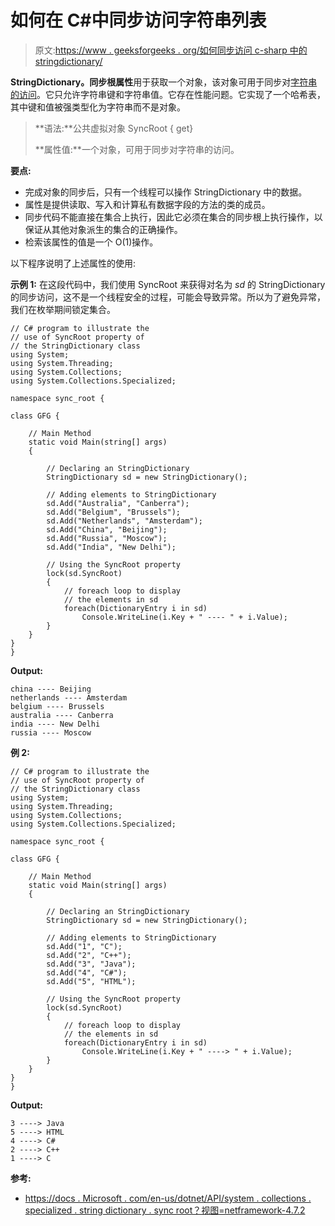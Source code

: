 # 如何在 C#中同步访问字符串列表

> 原文:[https://www . geeksforgeeks . org/如何同步访问 c-sharp 中的 stringdictionary/](https://www.geeksforgeeks.org/how-to-get-synchronize-access-to-the-stringdictionary-in-c-sharp/)

**StringDictionary。同步根属性**用于获取一个对象，该对象可用于同步对[字符串的访问](https://www.geeksforgeeks.org/c-sharp-stringdictionary-class/)。它只允许字符串键和字符串值。它存在性能问题。它实现了一个哈希表，其中键和值被强类型化为字符串而不是对象。

> **语法:**公共虚拟对象 SyncRoot { get}
> 
> **属性值:**一个对象，可用于同步对字符串的访问。

**要点:**

*   完成对象的同步后，只有一个线程可以操作 StringDictionary 中的数据。
*   属性是提供读取、写入和计算私有数据字段的方法的类的成员。
*   同步代码不能直接在集合上执行，因此它必须在集合的同步根上执行操作，以保证从其他对象派生的集合的正确操作。
*   检索该属性的值是一个 O(1)操作。

以下程序说明了上述属性的使用:

**示例 1:** 在这段代码中，我们使用 SyncRoot 来获得对名为 *sd* 的 StringDictionary 的同步访问，这不是一个线程安全的过程，可能会导致异常。所以为了避免异常，我们在枚举期间锁定集合。

```
// C# program to illustrate the
// use of SyncRoot property of
// the StringDictionary class
using System;
using System.Threading;
using System.Collections;
using System.Collections.Specialized; 

namespace sync_root {

class GFG {

    // Main Method
    static void Main(string[] args)
    {

        // Declaring an StringDictionary
        StringDictionary sd = new StringDictionary();

        // Adding elements to StringDictionary
        sd.Add("Australia", "Canberra"); 
        sd.Add("Belgium", "Brussels"); 
        sd.Add("Netherlands", "Amsterdam"); 
        sd.Add("China", "Beijing"); 
        sd.Add("Russia", "Moscow"); 
        sd.Add("India", "New Delhi"); 

        // Using the SyncRoot property
        lock(sd.SyncRoot)
        {
            // foreach loop to display
            // the elements in sd
            foreach(DictionaryEntry i in sd) 
                Console.WriteLine(i.Key + " ---- " + i.Value);
        }
    }
}
}
```

**Output:**

```
china ---- Beijing
netherlands ---- Amsterdam
belgium ---- Brussels
australia ---- Canberra
india ---- New Delhi
russia ---- Moscow

```

**例 2:**

```
// C# program to illustrate the
// use of SyncRoot property of
// the StringDictionary class
using System;
using System.Threading;
using System.Collections;
using System.Collections.Specialized; 

namespace sync_root {

class GFG {

    // Main Method
    static void Main(string[] args)
    {

        // Declaring an StringDictionary
        StringDictionary sd = new StringDictionary();

        // Adding elements to StringDictionary
        sd.Add("1", "C"); 
        sd.Add("2", "C++"); 
        sd.Add("3", "Java"); 
        sd.Add("4", "C#"); 
        sd.Add("5", "HTML"); 

        // Using the SyncRoot property
        lock(sd.SyncRoot)
        {
            // foreach loop to display
            // the elements in sd
            foreach(DictionaryEntry i in sd) 
                Console.WriteLine(i.Key + " ----> " + i.Value);
        }
    }
}
}
```

**Output:**

```
3 ----> Java
5 ----> HTML
4 ----> C#
2 ----> C++
1 ----> C

```

**参考:**

*   [https://docs . Microsoft . com/en-us/dotnet/API/system . collections . specialized . string dictionary . sync root？视图=netframework-4.7.2](https://docs.microsoft.com/en-us/dotnet/api/system.collections.specialized.stringdictionary.syncroot?view=netframework-4.7.2)